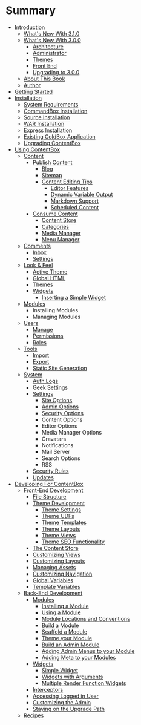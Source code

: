 # Summary

* [Introduction](README.md)
    * [What's New With 3.1.0](introduction/whats_new_with_310.md)
    * [What's New With 3.0.0](introduction/whats_new.md)
        * [Architecture](introduction/whats_new_3_0_0/architecture.md)
        * [Administrator](introduction/whats_new_3_0_0/administrator.md)
        * [Themes](introduction/whats_new_3_0_0/themes.md)
        * [Front End](introduction/whats_new_3_0_0/front_end.md)
        * [Upgrading to 3.0.0](introduction/upgrading.md)
    * [About This Book](introduction/about_this_book.md)
    * [Author](introduction/author.md)
* [Getting Started](getting_started/index.md)
* [Installation](installation/index.md)
    * [System Requirements](installation/system_requirements.md)
    * [CommandBox Installation](installation/commandbox_installation.md)
    * [Source Installation](installation/source_installation.md)
    * [WAR Installation](installation/war_installation.md)
    * [Express Installation](installation/express_installation.md)
    * [Existing ColdBox Application](installation/existing_coldbox_application.md)
    * [Upgrading ContentBox](installation/upgrading_contentbox.md)
* [Using ContentBox](using/README.md)
    * [Content](using/content/index.md)
        * [Publish Content](using/content/direct_pubilsh/index.md)
            * [Blog](using/content/direct_pubilsh/blog.md)
            * [Sitemap](using/content/direct_publish/sitemap.md)
            * [Content Editing Tips](using/content/direct_pubilsh/content-editing-tips.md)
                * [Editor Features](using/content/direct_pubilsh/editor-features.md)
                * [Dynamic Variable Output](using/content/direct_pubilsh/dynamic-variable-output.md)
                * [Markdown Support](using/content/direct_pubilsh/markdown-support.md)
                * [Scheduled Content](using/content/direct_pubilsh/scheduled-content.md)
        * [Consume Content](using/content/indirect_publishing/index.md)
            * [Content Store](using/content/indirect_publishing/contentstore.md)
            * [Categories](using/content/indirect_publishing/categories.md)
            * [Media Manager](using/content/indirect_publishing/media-manager.md)
            * [Menu Manager](using/content/indirect_publishing/menu-manager.md)
    * [Comments](using/comments/index.md)
        * [Inbox](using/comments/inbox.md)
        * [Settings](using/comments/settings.md)
    * [Look & Feel](using/look-and-feel/index.md)
        * [Active Theme](using/look-and-feel/active_theme.md)
        * [Global HTML](using/look-and-feel/global_html.md)
        * [Themes](using/look-and-feel/themes.md)
        * [Widgets](using/look-and-feel/widgets.md)
            * [Inserting a Simple Widget](using/look-and-feel/inserting-a-simple-widget.md)
    * [Modules](using/modules/index.md)
        * Installing Modules
        * Managing Modules
    * [Users](using/users/index.md)
        * [Manage](using/users/manage.md)
        * [Permissions](using/users/permissions.md)
        * [Roles](using/users/roles.md)
    * [Tools](using/tools/index.md)
        * [Import](using/tools/import.md)
        * [Export](using/tools/export.md)
        * [Static Site Generation](using/tools/static-site-generation.md)
    * [System](using/system/index.md)
        * [Auth Logs](using/system/auth_logs.md)
        * [Geek Settings](using/system/geek_settings.md)
        * [Settings](using/system/settings.md)
            * [Site Options](using/system/site-options.md)
            * [Admin Options](using/system/admin-options.md)
            * [Security Options](using/system/security-options.md)
            * Content Options
            * Editor Options
            * Media Manager Options
            * Gravatars
            * Notifications
            * Mail Server
            * Search Options
            * RSS
        * [Security Rules](using/system/security_rules.md)
        * [Updates](using/system/updates.md)
* [Developing For ContentBox](developing/README.md)
    * [Front-End Development](developing/front_end/README.md)
        * [File Structure](developing/front_end/files.md)
        * [Theme Development](developing/themes/README.md)
            * [Theme Settings](developing/themes/theme-settings.md)
            * [Theme UDFs](developing/themes/theme-user-defined-functions.md)
            * [Theme Templates](developing/themes/theme-templates.md)
            * [Theme Layouts](developing/themes/theme-layouts.md)
            * [Theme Views](developing/themes/theme-views.md)
            * [Theme SEO Functionality](developing/themes/theme-seo-functionality.md)
        * [The Content Store](developing/front_end/contentstore.md)
        * [Customizing Views](developing/front_end/views.md)
        * [Customizing Layouts](developing/front_end/layouts.md)
        * [Managing Assets](developing/front_end/assets.md)
        * [Customizing Navigation](developing/front_end/navigation.md)
        * [Global Variables](developing/globals.md)
        * [Template Variables](developing/front_end/templateVars.md)
    * [Back-End Development](developing/back_end/readme.md)
        * [Modules](developing/back_end/modules/index.md)
            * [Installing a Module](developing/back_end/modules/installing.md)
            * [Using a Module](developing/back_end/modules/using.md)
            * [Module Locations and Conventions](developing/back_end/modules/conventions.md)
            * [Build a Module](developing/back_end/modules/build.md)
            * [Scaffold a Module](developing/back_end/modules/scaffhold.md)
            * [Theme your Module](developing/back_end/modules/theme.md)
            * [Build an Admin Module](developing/back_end/modules/buildadmin.md)
            * [Adding Admin Menus to your Module](developing/back_end/modules/adding-admin-menus-to-your-module.md)
            * [Adding Meta to your Modules](developing/back_end/modules/adding-meta-to-your-modules.md)
        * [Widgets](developing/back_end/widgets.md)
            * [Simple Widget](developing/back_end/simple-widget.md)
            * [Widgets with Arguments](developing/back_end/widgets-with-arguments.md)
            * [Multiple Render Function Widgets](developing/back_end/multiple-render-function-widgets.md)
        * [Interceptors](developing/back_end/interceptors.md)
        * [Accessing Logged in User](developing/back_end/accessing-logged-in-user.md)
        * [Customizing the Admin](developing/back_end/admin.md)
        * [Staying on the Upgrade Path](developing/back_end/upgrades.md)
    * [Recipes](recipes/index.md)

